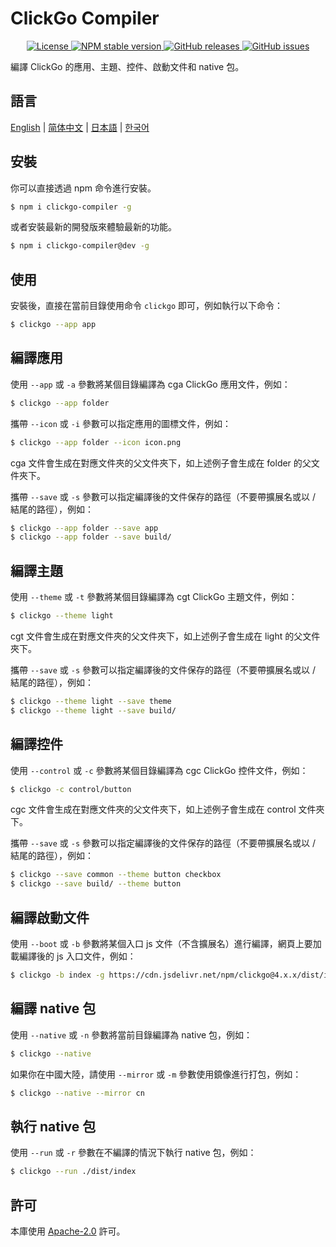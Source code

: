 # ClickGo Compiler

<p align="center">
    <a href="https://github.com/maiyun/clickgo-compiler/blob/master/LICENSE">
        <img alt="License" src="https://img.shields.io/github/license/maiyun/clickgo-compiler?color=blue" />
    </a>
    <a href="https://www.npmjs.com/package/clickgo-compiler">
        <img alt="NPM stable version" src="https://img.shields.io/npm/v/clickgo-compiler?color=brightgreen&logo=npm" />
    </a>
    <a href="https://github.com/maiyun/clickgo-compiler/releases">
        <img alt="GitHub releases" src="https://img.shields.io/github/v/release/maiyun/clickgo-compiler?color=brightgreen&logo=github" />
    </a>
    <a href="https://github.com/maiyun/clickgo-compiler/issues">
        <img alt="GitHub issues" src="https://img.shields.io/github/issues/maiyun/clickgo-compiler?color=blue&logo=github" />
    </a>
</p>

編譯 ClickGo 的應用、主題、控件、啟動文件和 native 包。

## 語言

[English](../README.md) | [简体中文](README.sc.md) | [日本語](README.ja.md) | [한국어](README.ko.md)

## 安裝

你可以直接透過 npm 命令進行安裝。

```sh
$ npm i clickgo-compiler -g
```

或者安裝最新的開發版來體驗最新的功能。

```sh
$ npm i clickgo-compiler@dev -g
```

## 使用

安裝後，直接在當前目錄使用命令 `clickgo` 即可，例如執行以下命令：

```sh
$ clickgo --app app
```

## 編譯應用

使用 `--app` 或 `-a` 參數將某個目錄編譯為 cga ClickGo 應用文件，例如：

```sh
$ clickgo --app folder
```

攜帶 `--icon` 或 `-i` 參數可以指定應用的圖標文件，例如：

```sh
$ clickgo --app folder --icon icon.png
```

cga 文件會生成在對應文件夾的父文件夾下，如上述例子會生成在 folder 的父文件夾下。

攜帶 `--save` 或 `-s` 參數可以指定編譯後的文件保存的路徑（不要帶擴展名或以 / 結尾的路徑），例如：

```sh
$ clickgo --app folder --save app
$ clickgo --app folder --save build/
```

## 編譯主題

使用 `--theme` 或 `-t` 參數將某個目錄編譯為 cgt ClickGo 主題文件，例如：

```sh
$ clickgo --theme light
```

cgt 文件會生成在對應文件夾的父文件夾下，如上述例子會生成在 light 的父文件夾下。

攜帶 `--save` 或 `-s` 參數可以指定編譯後的文件保存的路徑（不要帶擴展名或以 / 結尾的路徑），例如：

```sh
$ clickgo --theme light --save theme
$ clickgo --theme light --save build/
```

## 編譯控件

使用 `--control` 或 `-c` 參數將某個目錄編譯為 cgc ClickGo 控件文件，例如：

```sh
$ clickgo -c control/button
```

cgc 文件會生成在對應文件夾的父文件夾下，如上述例子會生成在 control 文件夾下。

攜帶 `--save` 或 `-s` 參數可以指定編譯後的文件保存的路徑（不要帶擴展名或以 / 結尾的路徑），例如：

```sh
$ clickgo --save common --theme button checkbox
$ clickgo --save build/ --theme button
```

## 編譯啟動文件

使用 `--boot` 或 `-b` 參數將某個入口 js 文件（不含擴展名）進行編譯，網頁上要加載編譯後的 js 入口文件，例如：

```sh
$ clickgo -b index -g https://cdn.jsdelivr.net/npm/clickgo@4.x.x/dist/index.js
```

## 編譯 native 包

使用 `--native` 或 `-n` 參數將當前目錄編譯為 native 包，例如：

```sh
$ clickgo --native
```

如果你在中國大陸，請使用 `--mirror` 或 `-m` 參數使用鏡像進行打包，例如：

```sh
$ clickgo --native --mirror cn
```

## 執行 native 包

使用 `--run` 或 `-r` 參數在不編譯的情況下執行 native 包，例如：

```sh
$ clickgo --run ./dist/index
```

## 許可

本庫使用 [Apache-2.0](../LICENSE) 許可。